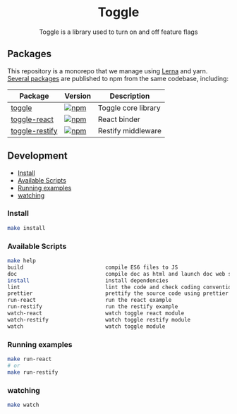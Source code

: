 <h1 align="center">
  Toggle
</h1>

<p align="center">
Toggle is a library used to turn on and off feature flags
</p>

## Packages
This repository is a monorepo that we manage using [Lerna](https://github.com/lerna/lerna) and yarn. [Several packages](/packages) are published to npm from the same codebase, including:

| Package         | Version     | Description    |
| --------------- | ----------- | -------------- |
| [toggle](/packages/toggle)          | [![npm](https://img.shields.io/npm/v/@mathdoy/toggle.svg?style=flat-square)](https://www.npmjs.com/package/@mathdoy/toggle)       | Toggle core library |
| [toggle-react](/packages/toggle-react)    | [![npm](https://img.shields.io/npm/v/@mathdoy/toggle-react.svg?style=flat-square)](https://www.npmjs.com/package/@mathdoy/toggle-react)       | React binder |
| [toggle-restify](/packages/toggle-restify) | [![npm](https://img.shields.io/npm/v/@mathdoy/toggle-restify.svg?style=flat-square)](https://www.npmjs.com/package/@mathdoy/toggle-restify)        | Restify middleware |



## Development

- [Install](#install)
- [Available Scripts](#available-scripts)
- [Running examples](#running-examples)
- [watching](#watching)


### Install

```bash
make install
```

### Available Scripts
```bash
make help
build                          compile ES6 files to JS
doc                            compile doc as html and launch doc web server
install                        install dependencies
lint                           lint the code and check coding conventions
prettier                       prettify the source code using prettier
run-react                      run the react example
run-restify                    run the restify example
watch-react                    watch toggle react module
watch-restify                  watch toggle restify module
watch                          watch toggle module
```

### Running examples

```bash
make run-react
# or
make run-restify
```

### watching
```bash
make watch
```

